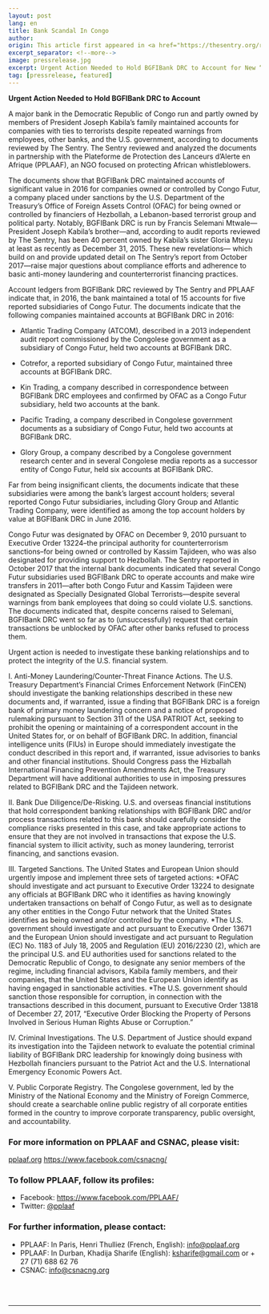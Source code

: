 ```yaml
---
layout: post
lang: en
title: Bank Scandal In Congo
author: 
origin: This article first appeared in <a href="https://thesentry.org/reports/bank-scandal-in-congo/" target="_blank">The Sentry</a>
excerpt_separator: <!--more-->
image: pressrelease.jpg
excerpt: Urgent Action Needed to Hold BGFIBank DRC to Account for New “Terrorist Treasury” Revelations, Hezbollah Financier Links
tag: [pressrelease, featured]
---
```


**Urgent Action Needed to Hold BGFIBank DRC to Account**
 

A major bank in the Democratic Republic of Congo run and partly owned by members of President Joseph Kabila’s family maintained accounts for companies with ties to terrorists despite repeated warnings from employees, other banks, and the U.S. government, according to documents reviewed by The Sentry. The Sentry reviewed and analyzed the documents in partnership with the Plateforme de Protection des Lanceurs d’Alerte en Afrique (PPLAAF), an NGO focused on protecting African whistleblowers.

The documents show that BGFIBank DRC maintained accounts of significant value in 2016 for companies owned or controlled by Congo Futur, a company placed under sanctions by the U.S. Department of the Treasury’s Office of Foreign Assets Control (OFAC) for being owned or controlled by financiers of Hezbollah, a Lebanon-based terrorist group and political party. Notably, BGFIBank DRC is run by Francis Selemani Mtwale—President Joseph Kabila’s brother—and, according to audit reports reviewed by The Sentry, has been 40 percent owned by Kabila’s sister Gloria Mteyu at least as recently as December 31, 2015. These new revelations— which build on and provide updated detail on The Sentry’s report from October 2017—raise major questions about compliance efforts and adherence to basic anti-money laundering and counterterrorist financing practices.

Account ledgers from BGFIBank DRC reviewed by The Sentry and PPLAAF indicate that, in 2016, the bank maintained a total of 15 accounts for five reported subsidiaries of Congo Futur. The documents indicate that the following companies maintained accounts at BGFIBank DRC in 2016:

- Atlantic Trading Company (ATCOM), described in a 2013 independent audit report commissioned by the Congolese government as a subsidiary of Congo Futur, held two accounts at BGFIBank DRC.

- Cotrefor, a reported subsidiary of Congo Futur, maintained three accounts at BGFIBank DRC.

- Kin Trading, a company described in correspondence between BGFIBank DRC employees and confirmed by OFAC as a Congo Futur subsidiary, held two accounts at the bank.

- Pacific Trading, a company described in Congolese government documents as a subsidiary of Congo Futur, held two accounts at BGFIBank DRC.

- Glory Group, a company described by a Congolese government research center and in several Congolese media reports as a successor entity of Congo Futur, held six accounts at BGFIBank DRC.

Far from being insignificant clients, the documents indicate that these subsidiaries were among the bank’s largest account holders; several reported Congo Futur subsidiaries, including Glory Group and Atlantic Trading Company, were identified as among the top account holders by value at BGFIBank DRC in June 2016.

Congo Futur was designated by OFAC on December 9, 2010 pursuant to Executive Order 13224–the principal authority for counterterrorism sanctions–for being owned or controlled by Kassim Tajideen, who was also designated for providing support to Hezbollah. The Sentry reported in October 2017 that the internal bank documents indicated that several Congo Futur subsidiaries used BGFIBank DRC to operate accounts and make wire transfers in 2011—after both Congo Futur and Kassim Tajideen were designated as Specially Designated Global Terrorists—despite several warnings from bank employees that doing so could violate U.S. sanctions. The documents indicated that, despite concerns raised to Selemani, BGFIBank DRC went so far as to (unsuccessfully) request that certain transactions be unblocked by OFAC after other banks refused to process them.

Urgent action is needed to investigate these banking relationships and to protect the integrity of the U.S. financial system.

I. Anti-Money Laundering/Counter-Threat Finance Actions. The U.S. Treasury Department’s Financial Crimes Enforcement Network (FinCEN) should investigate the banking relationships described in these new documents and, if warranted, issue a finding that BGFIBank DRC is a foreign bank of primary money laundering concern and a notice of proposed rulemaking pursuant to Section 311 of the USA PATRIOT Act, seeking to prohibit the opening or maintaining of a correspondent account in the United States for, or on behalf of BGFIBank DRC. In addition, financial intelligence units (FIUs) in Europe should immediately investigate the conduct described in this report and, if warranted, issue advisories to banks and other financial institutions. Should Congress pass the Hizballah International Financing Prevention Amendments Act, the Treasury Department will have additional authorities to use in imposing pressures related to BGFIBank DRC and the Tajideen network.

II. Bank Due Diligence/De-Risking. U.S. and overseas financial institutions that hold correspondent banking relationships with BGFIBank DRC and/or process transactions related to this bank should carefully consider the compliance risks presented in this case, and take appropriate actions to ensure that they are not involved in transactions that expose the U.S. financial system to illicit activity, such as money laundering, terrorist financing, and sanctions evasion.

III. Targeted Sanctions. The United States and European Union should urgently impose and implement three sets of targeted actions:
*OFAC should investigate and act pursuant to Executive Order 13224 to designate any officials at BGFIBank DRC who it identifies as having knowingly undertaken transactions on behalf of Congo Futur, as well as to designate any other entities in the Congo Futur network that the United States identifies as being owned and/or controlled by the company.
*The U.S. government should investigate and act pursuant to Executive Order 13671 and the European Union should investigate and act pursuant to Regulation (EC) No. 1183 of July 18, 2005 and Regulation (EU) 2016/2230 (2), which are the principal U.S. and EU authorities used for sanctions related to the Democratic Republic of Congo, to designate any senior members of the regime, including financial advisors, Kabila family members, and their companies, that the United States and the European Union identify as having engaged in sanctionable activities.
*The U.S. government should sanction those responsible for corruption, in connection with the transactions described in this document, pursuant to Executive Order 13818 of December 27, 2017, “Executive Order Blocking the Property of Persons Involved in Serious Human Rights Abuse or Corruption.”

IV. Criminal Investigations. The U.S. Department of Justice should expand its investigation into the Tajideen network to evaluate the potential criminal liability of BGFIBank DRC leadership for knowingly doing business with Hezbollah financiers pursuant to the Patriot Act and the U.S. International Emergency Economic Powers Act.

V. Public Corporate Registry. The Congolese government, led by the Ministry of the National Economy and the Ministry of Foreign Commerce, should create a searchable online public registry of all corporate entities formed in the country to improve corporate transparency, public oversight, and accountability.

### For more information on PPLAAF and CSNAC, please visit:
[pplaaf.org](https://pplaaf.org)
<https://www.facebook.com/csnacng/> 


### To follow PPLAAF, follow its profiles:
- Facebook: <https://www.facebook.com/PPLAAF/>
- Twitter: [@pplaaf](https://twitter.com/pplaaf)

### For further information, please contact:
- PPLAAF: In Paris, Henri Thulliez (French, English): [info@pplaaf.org](mailto:info@pplaaf.org)
- PPLAAF: In Durban, Khadija Sharife (English): [ksharife@gmail.com](mailto:ksharife@gmail.com) or + 27 (71) 688 62 76
- CSNAC: [info@csnacng.org](mailto:info@csnacng.org)

<br>
<br>

----------------------
